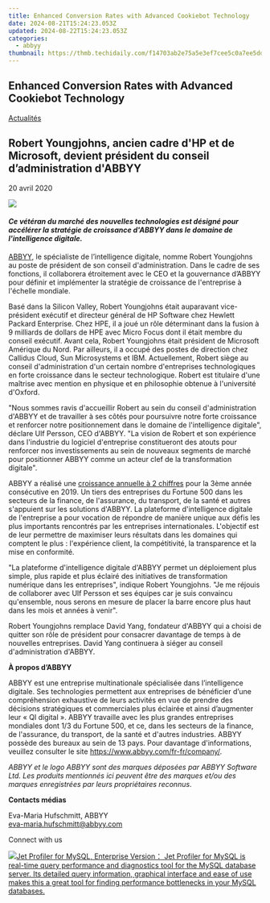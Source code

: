 ```yaml
---
title: Enhanced Conversion Rates with Advanced Cookiebot Technology
date: 2024-08-21T15:24:23.053Z
updated: 2024-08-22T15:24:23.053Z
categories:
  - abbyy
thumbnail: https://thmb.techidaily.com/f14703ab2e75a5e3ef7cee5c0a7ee5ddd2895b6cfd7b5126052dee0bd06c1845.jpg
---
```


## Enhanced Conversion Rates with Advanced Cookiebot Technology

[Actualités](https://tools.techidaily.com/abbyy/products/)

## Robert Youngjohns, ancien cadre d'HP et de Microsoft, devient président du conseil d’administration d'ABBYY

20 avril 2020

![](https://content.abbyy.com/-/media/project/abbyy/abbyy/branchtemplates/shutterstock_1272462163_1296-x-729.jpg?h=729&iar=0&w=1296)

#### _Ce vétéran du marché des nouvelles technologies est désigné pour accélérer la stratégie de croissance d'ABBYY dans le domaine de l'intelligence digitale._

  
[ABBYY](https://tools.techidaily.com/abbyy/products/), le spécialiste de l’intelligence digitale, nomme Robert Youngjohns au poste de président de son conseil d'administration. Dans le cadre de ses fonctions, il collaborera étroitement avec le CEO et la gouvernance d’ABBYY pour définir et implémenter la stratégie de croissance de l'entreprise à l'échelle mondiale.

Basé dans la Silicon Valley, Robert Youngjohns était auparavant vice-président exécutif et directeur général de HP Software chez Hewlett Packard Enterprise. Chez HPE, il a joué un rôle déterminant dans la fusion à 9 milliards de dollars de HPE avec Micro Focus dont il était membre du conseil exécutif. Avant cela, Robert Youngjohns était président de Microsoft Amérique du Nord. Par ailleurs, il a occupé des postes de direction chez Callidus Cloud, Sun Microsystems et IBM. Actuellement, Robert siège au conseil d'administration d'un certain nombre d'entreprises technologiques en forte croissance dans le secteur technologique. Robert est titulaire d'une maîtrise avec mention en physique et en philosophie obtenue à l'université d'Oxford.

"Nous sommes ravis d'accueillir Robert au sein du conseil d'administration d'ABBYY et de travailler à ses côtés pour poursuivre notre forte croissance et renforcer notre positionnement dans le domaine de l'intelligence digitale", déclare Ulf Persson, CEO d'ABBYY. "La vision de Robert et son expérience dans l'industrie du logiciel d'entreprise constitueront des atouts pour renforcer nos investissements au sein de nouveaux segments de marché pour positionner ABBYY comme un acteur clef de la transformation digitale".

ABBYY a réalisé une [croissance annuelle à 2 chiffres](https://tools.techidaily.com/abbyy/products/) pour la 3ème année consécutive en 2019\. Un tiers des entreprises du Fortune 500 dans les secteurs de la finance, de l'assurance, du transport, de la santé et autres s'appuient sur les solutions d'ABBYY. La plateforme d'intelligence digitale de l'entreprise a pour vocation de répondre de manière unique aux défis les plus importants rencontrés par les entreprises internationales. L'objectif est de leur permettre de maximiser leurs résultats dans les domaines qui comptent le plus : l'expérience client, la compétitivité, la transparence et la mise en conformité.

"La plateforme d'intelligence digitale d'ABBYY permet un déploiement plus simple, plus rapide et plus éclairé des initiatives de transformation numérique dans les entreprises", indique Robert Youngjohns. "Je me réjouis de collaborer avec Ulf Persson et ses équipes car je suis convaincu qu'ensemble, nous serons en mesure de placer la barre encore plus haut dans les mois et années à venir".

Robert Youngjohns remplace David Yang, fondateur d'ABBYY qui a choisi de quitter son rôle de président pour consacrer davantage de temps à de nouvelles entreprises. David Yang continuera à siéger au conseil d'administration d'ABBYY.

**À propos d’ABBYY**

  
ABBYY est une entreprise multinationale spécialisée dans l’intelligence digitale. Ses technologies permettent aux entreprises de bénéficier d’une compréhension exhaustive de leurs activités en vue de prendre des décisions stratégiques et commerciales plus éclairée et ainsi d’augmenter leur « QI digital ». ABBYY travaille avec les plus grandes entreprises mondiales dont 1/3 du Fortune 500, et ce, dans les secteurs de la finance, de l'assurance, du transport, de la santé et d'autres industries. ABBYY possède des bureaux au sein de 13 pays. Pour davantage d'informations, veuillez consulter le site <https://www.abbyy.com/fr-fr/company/>.

_ABBYY et le logo ABBYY sont des marques déposées par ABBYY Software Ltd. Les produits mentionnés ici peuvent être des marques et/ou des marques enregistrées par leurs propriétaires reconnus_.

**Contacts médias**

Eva-Maria Hufschmitt, ABBYY  
[eva-maria.hufschmitt@abbyy.com](https://tools.techidaily.com/abbyy/products/)

Connect with us

<ins class="adsbygoogle"
     style="display:block"
     data-ad-format="autorelaxed"
     data-ad-client="ca-pub-7571918770474297"
     data-ad-slot="1223367746"></ins>



<ins class="adsbygoogle"
     style="display:block"
     data-ad-client="ca-pub-7571918770474297"
     data-ad-slot="8358498916"
     data-ad-format="auto"
     data-full-width-responsive="true"></ins>

<!-- affiliate ads begin -->
<a href="https://secure.2checkout.com/order/checkout.php?PRODS=4576829&QTY=1&AFFILIATE=108875&CART=1"><img src="https://secure.avangate.com/images/merchant/9e740b84bb48a64dde25061566299467/products/copy_1_jp_box_big.png" border="0">Jet Profiler for MySQL, Enterprise Version： Jet Profiler for MySQL is real-time query performance and diagnostics tool for the MySQL database server. Its detailed query information, graphical interface and ease of use makes this a great tool for finding performance bottlenecks in your MySQL databases. </a>
<!-- affiliate ads end -->